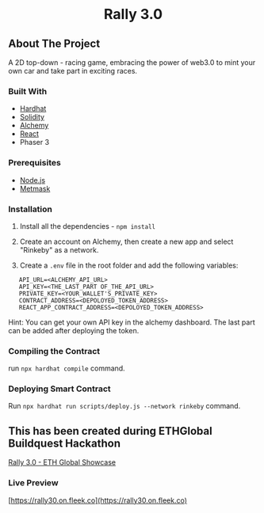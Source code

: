 <br />
<h1 align="center">Rally 3.0</h1>

## About The Project

A 2D top-down - racing game, embracing the power of web3.0 to mint your own car and take part in exciting races.

### Built With

- [Hardhat](https://hardhat.org/)
- [Solidity](https://docs.soliditylang.org/en/v0.8.11/)
- [Alchemy](https://www.alchemy.com/)
- [React](https://reactjs.org/)
- Phaser 3

### Prerequisites

- [Node.js](https://nodejs.org/en/download/)
- [Metmask](https://metamask.io/)

### Installation

1. Install all the dependencies - `npm install`

2. Create an account on Alchemy, then create a new app and select "Rinkeby" as a network.

3. Create a `.env` file in the root folder and add the
   following variables:

```
   API_URL=<ALCHEMY_API_URL>
   API_KEY=<THE_LAST_PART OF_THE_API_URL>
   PRIVATE_KEY=<YOUR_WALLET'S_PRIVATE_KEY>
   CONTRACT_ADDRESS=<DEPOLOYED_TOKEN_ADDRESS>
   REACT_APP_CONTRACT_ADDRESS=<DEPOLOYED_TOKEN_ADDRESS>
```

Hint: You can get your own API key in the alchemy dashboard. The last part can be added after deploying the token.

### Compiling the Contract

run `npx hardhat compile` command.

### Deploying Smart Contract

Run `npx hardhat run scripts/deploy.js --network rinkeby` command.

## This has been created during ETHGlobal Buildquest Hackathon

[Rally 3.0 - ETH Global Showcase](https://showcase.ethglobal.com/b/rally3-0)

### Live Preview

[https://rally30.on.fleek.co](https://rally30.on.fleek.co)